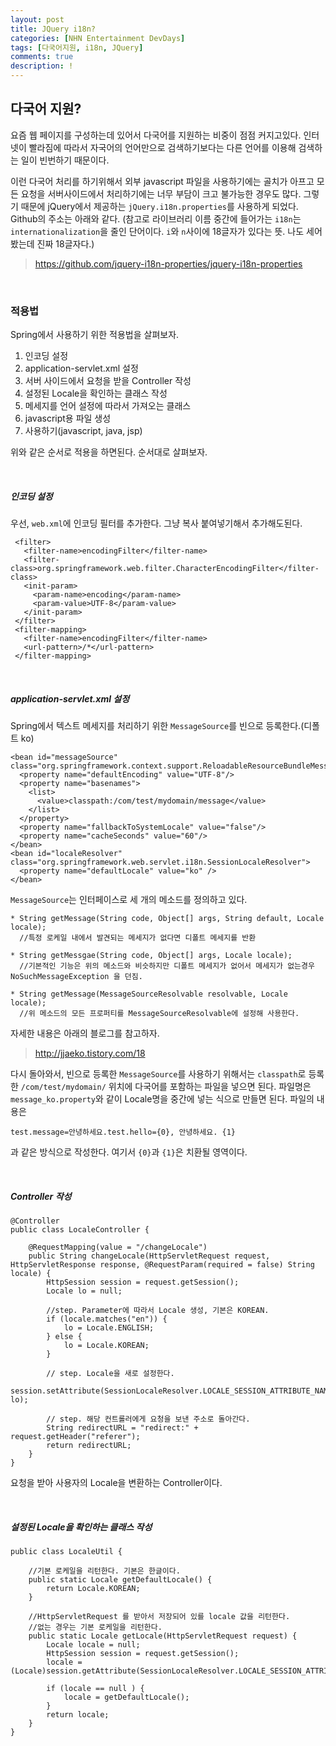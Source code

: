 ```yaml
---
layout: post
title: JQuery i18n?
categories: [NHN Entertainment DevDays]
tags: [다국어지원, i18n, JQuery]
comments: true
description: !
---
```


## 다국어 지원? ##

요즘 웹 페이지를 구성하는데 있어서 다국어를 지원하는 비중이 점점 커지고있다. 인터넷이 빨라짐에 따라서 자국어의 언어만으로 검색하기보다는 다른 언어를 이용해 검색하는 일이 빈번하기 때문이다.

이런 다국어 처리를 하기위해서 외부 javascript 파일을 사용하기에는 골치가 아프고 모든 요청을 서버사이드에서 처리하기에는 너무 부담이 크고 불가능한 경우도 많다. 그렇기 때문에 jQuery에서 제공하는 `jQuery.i18n.properties`를 사용하게 되었다. Github의 주소는 아래와 같다. (참고로 라이브러리 이름 중간에 들어가는 `i18n`는 `internationalization`을 줄인 단어이다. `i`와 `n`사이에 18글자가 있다는 뜻. 나도 세어봤는데 진짜 18글자다.)

> https://github.com/jquery-i18n-properties/jquery-i18n-properties

<br>

### 적용법 ###

Spring에서 사용하기 위한 적용법을 살펴보자.

1. 인코딩 설정
2. application-servlet.xml 설정
3. 서버 사이드에서 요청을 받을 Controller 작성
4. 설정된 Locale을 확인하는 클래스 작성
5. 메세지를 언어 설정에 따라서 가져오는 클래스
6. javascript용 파일 생성
7. 사용하기(javascript, java, jsp) 

위와 같은 순서로 적용을 하면된다. 순서대로 살펴보자.

<br>

##### 인코딩 설정 #####

우선, `web.xml`에 인코딩 필터를 추가한다. 그냥 복사 붙여넣기해서 추가해도된다.

```
 <filter>
   <filter-name>encodingFilter</filter-name>
   <filter-class>org.springframework.web.filter.CharacterEncodingFilter</filter-class>
   <init-param>
     <param-name>encoding</param-name>
     <param-value>UTF-8</param-value>
   </init-param>
 </filter>
 <filter-mapping>
   <filter-name>encodingFilter</filter-name>
   <url-pattern>/*</url-pattern>
 </filter-mapping>
```

<br>

##### application-servlet.xml 설정 #####

Spring에서 텍스트 메세지를 처리하기 위한 `MessageSource`를 빈으로 등록한다.(디폴트 ko)

```
<bean id="messageSource" class="org.springframework.context.support.ReloadableResourceBundleMessageSource">
  <property name="defaultEncoding" value="UTF-8"/>
  <property name="basenames">
    <list>
      <value>classpath:/com/test/mydomain/message</value>
    </list>
  </property>
  <property name="fallbackToSystemLocale" value="false"/>
  <property name="cacheSeconds" value="60"/>
</bean>
<bean id="localeResolver" class="org.springframework.web.servlet.i18n.SessionLocaleResolver">
  <property name="defaultLocale" value="ko" />
</bean>
```

`MessageSource`는 인터페이스로 세 개의 메소드를 정의하고 있다.

```
* String getMessage(String code, Object[] args, String default, Locale locale);
  //특정 로케일 내에서 발견되는 메세지가 없다면 디폴트 메세지를 반환
  
* String getMessgae(String code, Object[] args, Locale locale);
  //기본적인 기능은 위의 메소드와 비슷하지만 디폴트 메세지가 없어서 메세지가 없는경우 NoSuchMessageException 을 던짐.
  
* String getMessage(MessageSourceResolvable resolvable, Locale locale);
  //위 메소드의 모든 프로퍼티를 MessageSourceResolvable에 설정해 사용한다.
```
자세한 내용은 아래의 블로그를 참고하자.

> http://jjaeko.tistory.com/18

다시 돌아와서, 빈으로 등록한 `MessageSource`를 사용하기 위해서는 `classpath`로 등록한 `/com/test/mydomain/` 위치에 다국어를 포함하는 파일을 넣으면 된다. 파일명은 `message_ko.property`와 같이 Locale명을 중간에 넣는 식으로 만들면 된다. 파일의 내용은 

```
test.message=안녕하세요.test.hello={0}, 안녕하세요. {1}
```
과 같은 방식으로 작성한다. 여기서 `{0}`과 `{1}`은 치환될 영역이다.

<br>

##### Controller 작성 #####

```
@Controller
public class LocaleController {
    
    @RequestMapping(value = "/changeLocale")
    public String changeLocale(HttpServletRequest request, HttpServletResponse response, @RequestParam(required = false) String locale) {
        HttpSession session = request.getSession();
        Locale lo = null;
        
        //step. Parameter에 따라서 Locale 생성, 기본은 KOREAN.
        if (locale.matches("en")) {
            lo = Locale.ENGLISH;
        } else {
            lo = Locale.KOREAN;
        }

        // step. Locale을 새로 설정한다.
        session.setAttribute(SessionLocaleResolver.LOCALE_SESSION_ATTRIBUTE_NAME, lo);
        
        // step. 해당 컨트롤러에게 요청을 보낸 주소로 돌아간다.
        String redirectURL = "redirect:" + request.getHeader("referer");
        return redirectURL;
    }
}
```

요청을 받아 사용자의 Locale을 변환하는 Controller이다.

<br>

##### 설정된 Locale을 확인하는 클래스 작성 #####

```
public class LocaleUtil {

    //기본 로케일을 리턴한다. 기본은 한글이다. 
    public static Locale getDefaultLocale() {
        return Locale.KOREAN;
    }

    //HttpServletRequest 를 받아서 저장되어 있를 locale 값을 리턴한다. 
    //없는 경우는 기본 로케일을 리턴한다. 
    public static Locale getLocale(HttpServletRequest request) {
        Locale locale = null;
        HttpSession session = request.getSession(); 
        locale = (Locale)session.getAttribute(SessionLocaleResolver.LOCALE_SESSION_ATTRIBUTE_NAME);

        if (locale == null ) {
            locale = getDefaultLocale();
        }
        return locale;
    }
}
```


